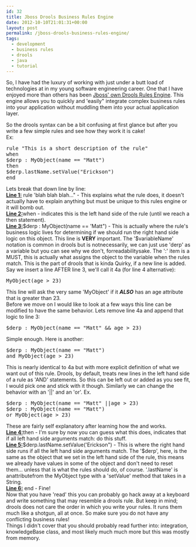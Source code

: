 ```yaml
---
id: 32
title: Jboss Drools Business Rules Engine
date: 2012-10-10T21:01:31+00:00
layout: post
permalink: /jboss-drools-business-rules-engine/
tags:
  - development
  - business rules
  - drools
  - java
  - tutorial
---
```

So, I have had the luxury of working with just under a butt load of technologies at in my young software engineering career. One that I have enjoyed more than others has been <a href="http://www.jboss.org/drools/" rel="external">Jboss' own Drools Rules Engine</a>. This engine allows you to quickly and 'easily" integrate complex business rules into your application without muddling them into your actual application layer. 

<div class="smallMargin">
  So the drools syntax can be a bit confusing at first glance but after you write a few simple rules and see how they work it is cake! 
  
  <div>
    Ex:
  </div>
  
  <pre class="brush: java; title: ; notranslate" title="">
rule "This is a short description of the rule"
when
$derp : MyObject(name == "Matt")
then
$derp.lastName.setValue("Erickson")
end
</pre>
  
  <div>
    Lets break that down line by line:
  </div>
  
  <div>
    <strong><span style="text-decoration: underline;">Line 1:</span></strong> rule 'blah blah blah..." - This explains what the rule does, it doesn't actually have to explain anything but must be unique to this rules engine or it will bomb out.
  </div>
  
  <div>
    <span style="font-weight: bold; text-decoration: underline;">Line 2:</span>when - indicates this is the left hand side of the rule (until we reach a then statement).
  </div>
  
  <div>
    <span style="font-weight: bold; text-decoration: underline;">Line 3:</span>$derp : MyObject(name == 'Matt") - This is actually where the rule's business logic lives for determining if we should run the right hand side logic on this object. This line is <strong>VERY </strong>important. The '$variableName' notation is common in drools but is notnecessarily, we can just use 'derp' as a variable but you can see why we don't, forreadabilitysake. The ':' item is a MUST, this is actually what assigns the object to the variable when the rules match. This is the part of drools that is kinda Quirky, if a new line is added. Say we insert a line AFTER line 3, we'll call it 4a (for line 4 alternative):
  </div>
  
  <pre class="brush: java; title: ; notranslate" title="">MyObject(age > 23)</pre>
  
  <div>
    This line will ask the very same 'MyObject' if it <em style="font-weight: bold;">ALSO</em> has an age attribute that is greater than 23.
  </div>
  
  <div>
    Before we move on I would like to look at a few ways this line can be modified to have the same behavior. Lets remove line 4a and append that logic to line 3:
  </div>
  
  <pre class="brush: java; title: ; notranslate" title="">$derp : MyObject(name == "Matt" &amp;&amp; age > 23)</pre>
  
  <div>
    Simple enough. Here is another:
  </div>
  
  <pre class="brush: java; title: ; notranslate" title="">$derp : MyObject(name == "Matt")
and MyObject(age > 23)</pre>
  
  <div>
    This is nearly identical to 4a but with more explicit definition of what we want out of this rule. Drools, by default, treats new lines in the left hand side of a rule as 'AND' statements. So this can be left out or added as you see fit, I would pick one and stick with it though. Similarly we can change the behavior with an '||' and an 'or'. Ex.
  </div>
  
  <pre class="brush: java; title: ; notranslate" title="">$derp : MyObject(name == "Matt" ||age > 23)
$derp : MyObject(name == "Matt")
or MyObject(age > 23)</pre>
  
  <div>
    These are fairly self explanatory after learning how the and works.
  </div>
  
  <div>
    <span style="font-weight: bold; text-decoration: underline;">Line 4:</span>then - I'm sure by now you can guess what this does, indicates that if all left hand side arguments match: do this stuff.
  </div>
  
  <div>
    <span style="font-weight: bold; text-decoration: underline;">Line 5:</span>$derp.lastName.setValue('Erickson") - This is where the right hand side runs if all the left hand side arguments match. The '$derp', here, is the same as the object that we set in the left hand side of the rule, this means we already have values in some of the object and don't need to reset them... unless that is what the rules should do, of course. '.lastName' is anattributefrom the MyObject type with a 'setValue' method that takes in a String.
  </div>
  
  <div>
    <span style="font-weight: bold; text-decoration: underline;">Line 6:</span> end - Fine!
  </div>
  
  <div>
    Now that you have 'read' this you can probably go hack away at a keyboard and write something that may resemble a drools rule. But keep in mind; drools does not care the order in which you write your rules. It runs them much like a shotgun, all at once. So make sure you do not have any conflicting business rules!
  </div>
  
  <div>
    Things I didn't cover that you should probably read further into: integration, knowledgeBase class, and most likely much much more but this was mostly from memory.
  </div>
</div>